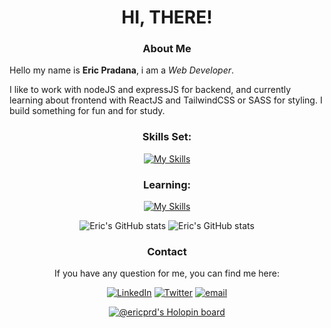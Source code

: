 <div align="center">

# **HI, THERE!**

### **About Me**

<div align="left">

Hello my name is **Eric Pradana**,
i am a _Web Developer_.

I like to work with nodeJS and expressJS for backend, and currently learning about frontend with ReactJS and TailwindCSS or SASS for styling. I build something for fun and for study.

</div>

### Skills Set:
  
[![My Skills](https://skills.thijs.gg/icons?i=js,html,css,react,nodejs,sass,tailwind)](https://skills.thijs.gg)

### Learning:

[![My Skills](https://skills.thijs.gg/icons?i=express,nextjs,python,java,php,graphql)](https://skills.thijs.gg)

![Eric's GitHub stats](https://github-readme-stats.vercel.app/api/top-langs/?username=ericprd&theme=cobalt) ![Eric's GitHub stats](https://github-readme-stats.vercel.app/api?username=ericprd&show_icons=true&theme=material-palenight)

### **Contact**

If you have any question for me,
you can find me here:

<a href="https://www.linkedin.com/in/eric-pradana-4887a91a4/"><img alt="LinkedIn" src="https://img.shields.io/badge/LinkedIn-0077B5?style=for-the-badge&logo=linkedin&logoColor=white"/></a>
<a href="https://twitter.com/_livingDe4th"><img alt="Twitter" src="https://img.shields.io/badge/Twitter-1DA1F2?style=for-the-badge&logo=twitter&logoColor=white"/></a>
<a href="mailto:ericpradana@proton.me"><img alt="email" src="https://img.shields.io/badge/ProtonMail-8B89CC?style=for-the-badge&logo=protonmail&logoColor=white"/></a>


[![@ericprd's Holopin board](https://holopin.me/ericprd)](https://holopin.io/@ericprd)
</div>
